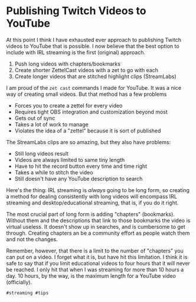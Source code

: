 # Publishing Twitch Videos to YouTube

At this point I think I have exhausted ever approach to publishing
Twitch videos to YouTube that is possible. I now believe that the best
option to include with IRL streaming is the first (original) approach.

1. Push long videos with chapters/bookmarks
1. Create shorter ZettelCast videos with a zet to go with each
1. Create longer videos that are stitched highlight clips (StreamLabs)

I am proud of the `zet cast` commands I made for YouTube. It was a nice
way of creating small videos. But that method has a few problems

* Forces you to create a zettel for every video
* Requires tight OBS integration and customization beyond most
* Gets out of sync
* Takes a lot of work to manage
* Violates the idea of a "zettel" because it is sort of published

The StreamLabs clips are so amazing, but they also have problems:

* Still long videos result
* Videos are always limited to same tiny length
* Have to hit the record button every time and time right
* Takes a while to stitch the video
* Still doesn't have any YouTube description to search

Here's the thing: IRL streaming is *always* going to be long form, so
creating a method for dealing consistently with long videos will
encompass IRL streaming and desktop/educational streaming, that is, if
you do it right.

The most crucial part of long form is adding "chapters" (bookmarks).
Without them and the descriptions that link to those bookmarks the video
is virtual useless. It doesn't show up in searches, and is cumbersome to
get through. Creating chapters an be a community effort as people watch
them and not the changes.

Remember, however, that there is a limit to the number of "chapters" you
can put on a video. I forget what it is, but have hit this limitation. I
think it is safe to say that if you limit educational videos to four
hours that it will never be reached. I only hit that when I was
streaming for more than 10 hours a day. 10 hours, by the way, is the
maximum length for a YouTube video (officially).

    #streaming #tips
